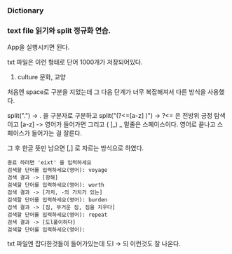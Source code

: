 ### Dictionary 
### text file 읽기와 split 정규화 연습. 

App을 실행시키면 된다. 

txt 파일은 이런 형태로 단어 1000개가 저장되어있다. 
1. culture 	문화, 교양

처음엔 space로 구분을 지었는데 그 다음 단계가 너무 복잡해져서
다른 방식을 사용했다.

split(".") -> . 을 구분자로 구분하고
split("(?<=[a-z] )")  ->  ?<= 은 전방위 긍정 탐색이고 
[a-z] -> 영어가 들어가면 그리고 ( ]_) _ 밑줄은 스페이스이다.
영어로 끝나고 스페이스가 들어가는 걸 잘른다.

그 후 한글 뜻만 남으면 [,] 로 자르는 방식으로 하였다.

```console
종료 하려면 'eixt' 을 입력하세요 
검색할 단어를 입력하세요(영어): voyage
검색 결과 -> [항해]
검색할 단어를 입력하세요(영어): worth
검색 결과 -> [가치, -의 가치가 있는]
검색할 단어를 입력하세요(영어): burden
검색 결과 -> [짐, 무거운 짐, 짐을 지우다]
검색할 단어를 입력하세요(영어): repeat
검색 결과 -> [도l풀이하다]
검색할 단어를 입력하세요(영어): 

```

txt 파일엔 잡다한것들이 들어가있는데
도l -> 되 이런것도 잘 나온다. 
